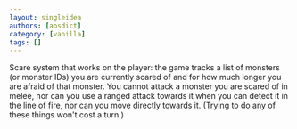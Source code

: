 ```yaml
---
layout: singleidea
authors: [aosdict]
category: [vanilla]
tags: []
---
```

Scare system that works on the player: the game tracks a list of monsters (or monster IDs) you are currently scared of and for how much longer you are afraid of that monster. You cannot attack a monster you are scared of in melee, nor can you use a ranged attack towards it when you can detect it in the line of fire, nor can you move directly towards it. (Trying to do any of these things won't cost a turn.)
